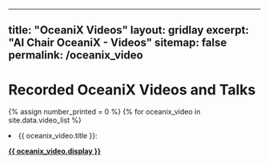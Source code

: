 
---
title: "OceaniX Videos"
layout: gridlay
excerpt: "AI Chair OceaniX - Videos"
sitemap: false
permalink: /oceanix_video
---

# Recorded OceaniX Videos and Talks

{% assign number_printed = 0 %}
{% for oceanix_video in site.data.video_list %}
<li> <pubtit>{{ oceanix_video.title }}</pubtit>: <p><strong><a href="{{ oceanix_video.url }}">{{ oceanix_video.display }}</a></strong></p> 
  </li>



